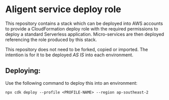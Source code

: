 # Aligent service deploy role

This repository contains a stack which can be deployed into AWS accounts to provide a CloudFormation deploy role with the required permissions to deploy a standard Serverless application.
Micro-services are then deployed referencing the role produced by this stack.

This repository does not need to be forked, copied or imported. The intention is for it to be deployed *AS IS* into each environment.

## Deploying:
Use the following command to deploy this into an environment:
```
npx cdk deploy --profile <PROFILE-NAME> --region ap-southeast-2
```
